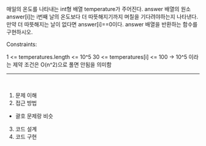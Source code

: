 매일의 온도를 나타내는 int형 배열 temperature가 주어진다. answer 배열의 원소 answer[i]는 i번째 날의
온도보다 더 따뜻해지기까지 며칠을 기다려야하는지 나타낸다. 만약 더 따뜻해지는 날이 없다면 answer[i]==0이다.
answer 배열을 반환하는 함수를 구현하시오.
&nbsp;
&nbsp;

Constraints:

1 <= temperatures.length <= 10^5
30 <= temperatures[i] <= 100
-> 10^5 이라는 제약 조건은 O(n^2)으로 풀면 안됨을 의미함

---
&nbsp;
1. 문제 이해
&nbsp;
2. 접근 방법
* 괄호 문제랑 비슷
&nbsp;
3. 코드 설계
4. 코드 구현
&nbsp;
